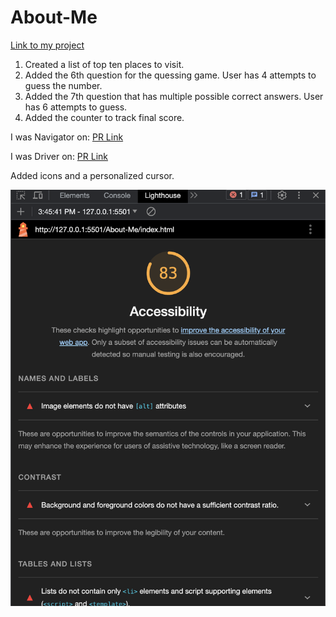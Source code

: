 # About-Me

[Link to my project](https://katkho.github.io/About-Me/)

1. Created a list of top ten places to visit.
2. Added the 6th question for the quessing game. User has 4 attempts to guess the number.
3. Added the 7th question that has multiple possible correct answers. User has 6 attempts to guess.
4. Added the counter to track final score.

I was Navigator on: [PR Link](https://github.com/KatKho/About-Me/pull/1)

I was Driver on: [PR Link](https://github.com/sfpagalan/about-me/pull/1)

Added icons and a personalized cursor.

![Lighthouse-score](img/Screenshot.png)